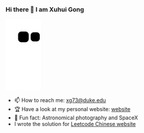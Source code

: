 ### Hi there 👋 I am Xuhui Gong
![](https://raw.githubusercontent.com/Charlie059/Charlie059/main/assets/github-contribution-grid-snake.svg)


- 📫 How to reach me: xg73@duke.edu
- 🏆 Have a look at my personal website: [website](https://Catting.co.uk)
- 🥳 Fun fact: Astronomical photography and SpaceX
- I wrote the solution for [Leetcode Chinese website](https://leetcode.cn/u/charlie-6x/)
